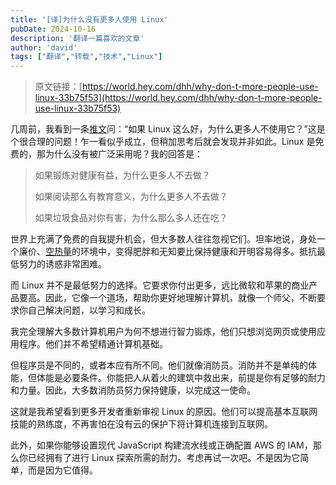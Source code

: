 ```yaml
---
title: '[译]为什么没有更多人使用 Linux'
pubDate: 2024-10-16
description: '翻译一篇喜欢的文章'
author: 'david'
tags: ["翻译","转载","技术","Linux"]
---
```

> 原文链接：[https://world.hey.com/dhh/why-don-t-more-people-use-linux-33b75f53](https://world.hey.com/dhh/why-don-t-more-people-use-linux-33b75f53)

几周前，我看到一条[推文](https://x.com/yacineMTB/status/1825361755133952326)问：“如果 Linux 这么好，为什么更多人不使用它？”这是个很合理的问题！乍一看似乎成立，但稍加思考后就会发现并非如此。Linux 是免费的，那为什么没有被广泛采用呢？我的回答是：

> 如果锻炼对健康有益，为什么更多人不去做？
>
> 如果阅读那么有教育意义，为什么更多人不去做？
>
> 如果垃圾食品对你有害，为什么那么多人还在吃？

世界上充满了免费的自我提升机会，但大多数人往往忽视它们。坦率地说，身处一个廉价、[空热量](https://zh.wikipedia.org/wiki/%E7%A9%BA%E6%9C%89%E7%83%AD%E9%87%8F)的环境中，变得肥胖和无知要比保持健康和开明容易得多。抵抗最低努力的诱惑非常困难。

而 Linux 并不是最低努力的选择。它要求你付出更多，远比微软和苹果的商业产品要高。因此，它像一个道场，帮助你更好地理解计算机，就像一个师父，不断要求你自己解决问题，以学习和成长。

我完全理解大多数计算机用户为何不想进行智力锻炼，他们只想浏览网页或使用应用程序。他们并不希望精通计算机基础。

但程序员是不同的，或者本应有所不同。他们就像消防员。消防并不是单纯的体能，但体能是必要条件。你能把人从着火的建筑中救出来，前提是你有足够的耐力和力量。因此，大多数消防员努力保持健康，以完成这一使命。

这就是我希望看到更多开发者重新审视 Linux 的原因。他们可以提高基本互联网技能的熟练度，不再害怕在没有云的保护下将计算机连接到互联网。

此外，如果你能够设置现代 JavaScript 构建流水线或正确配置 AWS 的 IAM，那么你已经拥有了进行 Linux 探索所需的耐力。考虑再试一次吧。不是因为它简单，而是因为它值得。
